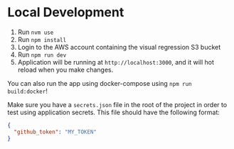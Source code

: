 # Local Development

1. Run `nvm use`
2. Run `npm install`
3. Login to the AWS account containing the visual regression S3 bucket
4. Run `npm run dev`
5. Application will be running at `http://localhost:3000`, and it will hot reload when you make changes.

You can also run the app using docker-compose using `npm run build:docker`!

Make sure you have a `secrets.json` file in the root of the project in order to test using application secrets.
This file should have the following format:

```json
{
  "github_token": "MY_TOKEN"
}
```
